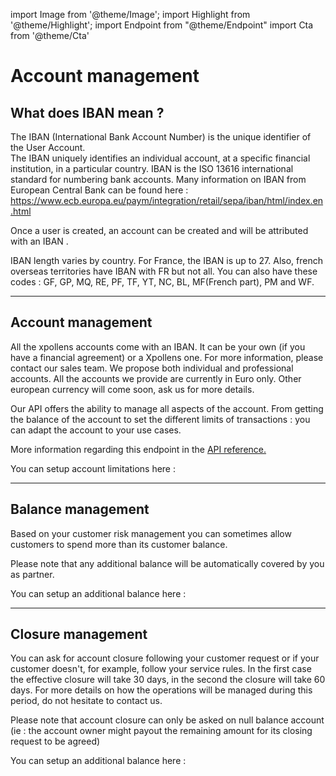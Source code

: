 import Image from '@theme/Image';
import Highlight from '@theme/Highlight';
import Endpoint from "@theme/Endpoint"
import Cta from '@theme/Cta'

# Account management 

## What does IBAN mean ?

The IBAN (International Bank Account Number) is the unique identifier of the User Account.  
The IBAN uniquely identifies an individual account, at a specific financial institution, in a particular country. 
IBAN is the ISO 13616 international standard for numbering bank accounts.
Many information on IBAN from European Central Bank can be found here : 
https://www.ecb.europa.eu/paym/integration/retail/sepa/iban/html/index.en.html


Once a user is created, an account can be created and will be attributed with an IBAN .


<Highlight type="caution">

IBAN length varies by country. For France, the IBAN is up to 27.
Also, french overseas territories have IBAN with FR but not all. 
You can also have these codes : GF, GP, MQ, RE, PF, TF, YT, NC, BL, MF(French part), PM and WF.

</Highlight>

---

## Account management

<Highlight>
All the xpollens accounts come with an IBAN. It can be your own (if you have a financial agreement) or a Xpollens one. For more information, please contact our sales team.
</Highlight>

<Highlight type="tip">
We propose both individual and professional accounts.
All the accounts we provide are currently in Euro only. Other european currency will come soon, ask us for more details.
</Highlight>


 Our API offers the ability to manage all aspects of the account.
 From getting the balance of the account to set the different limits of transactions : you can adapt the account to your use cases.
 
More information regarding this endpoint in the [API reference.](/api/Core)

You can setup account limitations here : 

<Endpoint apiUrl="/v1.0/migrationProxy" path="/api/v1.1/users/{userid}/limits" method="put"/>

---

## Balance management

Based on your customer risk management you can sometimes allow customers to spend more than its customer balance.

<Highlight type="caution">

Please note that any additional balance will be automatically covered by you as partner. 
 
</Highlight>

You can setup an additional balance here : 

<Endpoint apiUrl="/v1.0/migrationProxy" path="/api/v1.1/users/{userid}/additionalBalance" method="put"/>

<!-- <Endpoint apiUrl="/v1.0/migrationProxy" path="​/api/v1.0/users/{userid}/cards/{id}" method="delete"/> -->

---

## Closure management

You can ask for account closure following your customer request or if your customer doesn't, for example, follow your service rules.
In the first case the effective closure will take 30 days, in the second the closure will take 60 days.
For more details on how the operations will be managed during this period, do not hesitate to contact us.

<Highlight type="caution">

Please note that account closure can only be asked on null balance account (ie : the account owner might payout the remaining amount for its closing request to be agreed)
 
</Highlight>

You can setup an additional balance here : 

<Endpoint apiUrl="/v1.0/migrationProxy" path="/api/v2.0/accounts/{accountId}/AccountClosureRequest" method="put"/>

<Cta
  context="doc"
  ui="button"
  link="/api/Core"
  label="Try it out"
/>


